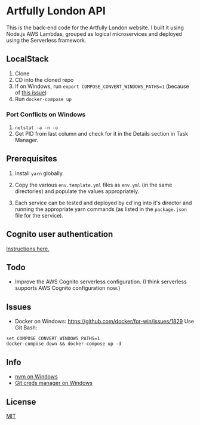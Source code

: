 # Artfully London API

This is the back-end code for the Artfully London website. I built it using Node.js AWS Lambdas, grouped as logical microservices and deployed using the Serverless framework.

## LocalStack

1.  Clone
1.  CD into the cloned repo
1.  If on Windows, run `export COMPOSE_CONVERT_WINDOWS_PATHS=1` (because of [this issue](https://github.com/docker/for-win/issues/1829))
1.  Run `docker-compose up`

### Port Conflicts on Windows

1.  `netstat -a -n -o`
1.  Get PID from last column and check for it in the Details section in Task Manager.

## Prerequisites

1.  Install `yarn` globally.

2.  Copy the various `env.template.yml` files as `env.yml`
    (in the same directories) and populate the values appropriately.

3.  Each service can be tested and deployed by cd'ing into it's
    director and running the appropriate yarn commands (as listed in
    the `package.json` file for the service).

## Cognito user authentication

[Instructions here.](https://stackoverflow.com/a/45253010)

## Todo

- Improve the AWS Cognito serverless configuration. (I think serverless
  supports AWS Cognito configuration now.)

## Issues

- Docker on Windows: https://github.com/docker/for-win/issues/1829
  Use Git Bash:

```
set COMPOSE_CONVERT_WINDOWS_PATHS=1
docker-compose down && docker-compose up -d
```

## Info

- [nvm on Windows](https://github.com/coreybutler/nvm-windows)
- [Git creds manager on Windows](https://github.com/Microsoft/Git-Credential-Manager-for-Windows)

## License

[MIT](LICENSE)
